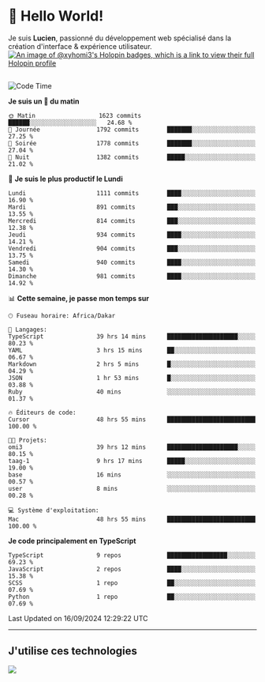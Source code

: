 # 👋 Hello World!

Je suis **Lucien**, passionné du développement web spécialisé dans la création d'interface & expérience utilisateur.
[![An image of @xyhomi3's Holopin badges, which is a link to view their full Holopin profile](https://holopin.me/xyhomi3)](https://holopin.io/@xyhomi3)

##

<!--START_SECTION:waka-->
![Code Time](http://img.shields.io/badge/Code%20Time-2%2C061%20hrs%208%20mins-blue)

**Je suis un 🐤 du matin** 

```text
🌞 Matin                  1623 commits        ██████░░░░░░░░░░░░░░░░░░░   24.68 % 
🌆 Journée                1792 commits        ███████░░░░░░░░░░░░░░░░░░   27.25 % 
🌃 Soirée                 1778 commits        ███████░░░░░░░░░░░░░░░░░░   27.04 % 
🌙 Nuit                   1382 commits        █████░░░░░░░░░░░░░░░░░░░░   21.02 % 
```
📅 **Je suis le plus productif le Lundi** 

```text
Lundi                    1111 commits        ████░░░░░░░░░░░░░░░░░░░░░   16.90 % 
Mardi                    891 commits         ███░░░░░░░░░░░░░░░░░░░░░░   13.55 % 
Mercredi                 814 commits         ███░░░░░░░░░░░░░░░░░░░░░░   12.38 % 
Jeudi                    934 commits         ████░░░░░░░░░░░░░░░░░░░░░   14.21 % 
Vendredi                 904 commits         ███░░░░░░░░░░░░░░░░░░░░░░   13.75 % 
Samedi                   940 commits         ████░░░░░░░░░░░░░░░░░░░░░   14.30 % 
Dimanche                 981 commits         ████░░░░░░░░░░░░░░░░░░░░░   14.92 % 
```


📊 **Cette semaine, je passe mon temps sur** 

```text
🕑︎ Fuseau horaire: Africa/Dakar

💬 Langages: 
TypeScript               39 hrs 14 mins      ████████████████████░░░░░   80.23 % 
YAML                     3 hrs 15 mins       ██░░░░░░░░░░░░░░░░░░░░░░░   06.67 % 
Markdown                 2 hrs 5 mins        █░░░░░░░░░░░░░░░░░░░░░░░░   04.29 % 
JSON                     1 hr 53 mins        █░░░░░░░░░░░░░░░░░░░░░░░░   03.88 % 
Ruby                     40 mins             ░░░░░░░░░░░░░░░░░░░░░░░░░   01.37 % 

🔥 Éditeurs de code: 
Cursor                   48 hrs 55 mins      █████████████████████████   100.00 % 

🐱‍💻 Projets: 
omi3                     39 hrs 12 mins      ████████████████████░░░░░   80.15 % 
taag-1                   9 hrs 17 mins       █████░░░░░░░░░░░░░░░░░░░░   19.00 % 
base                     16 mins             ░░░░░░░░░░░░░░░░░░░░░░░░░   00.57 % 
user                     8 mins              ░░░░░░░░░░░░░░░░░░░░░░░░░   00.28 % 

💻 Système d'exploitation: 
Mac                      48 hrs 55 mins      █████████████████████████   100.00 % 
```

**Je code principalement en TypeScript** 

```text
TypeScript               9 repos             █████████████████░░░░░░░░   69.23 % 
JavaScript               2 repos             ████░░░░░░░░░░░░░░░░░░░░░   15.38 % 
SCSS                     1 repo              ██░░░░░░░░░░░░░░░░░░░░░░░   07.69 % 
Python                   1 repo              ██░░░░░░░░░░░░░░░░░░░░░░░   07.69 % 
```




 Last Updated on 16/09/2024 12:29:22 UTC
<!--END_SECTION:waka-->
---

## J'utilise ces technologies

<p align="left">
  <a href="https://skillicons.dev">
    <img src="https://skillicons.dev/icons?i=ts,js,md,scss,tailwind,react,docker,express,astro,vite,nextjs,vercel,figma,ableton" />
  </a>
</p>

